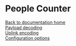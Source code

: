 # People Counter

[Back to documentation home](/)\
[Payload decoding]()\
[Uplink encoding]()\
[Configuration options]()



